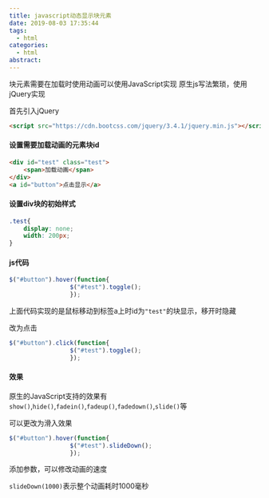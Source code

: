 ```yaml
---
title: javascript动态显示块元素
date: 2019-08-03 17:35:44
tags:
  - html
categories:
  - html
abstract:
---
```


块元素需要在加载时使用动画可以使用JavaScript实现
原生js写法繁琐，使用jQuery实现

<!--more-->

首先引入jQuery

```html
<script src="https://cdn.bootcss.com/jquery/3.4.1/jquery.min.js"></script>
```

#### 设置需要加载动画的元素块id

```html
<div id="test" class="test">
    <span>加载动画</span>
</div>
<a id="button">点击显示</a>
```

#### 设置div块的初始样式

```css
.test{
	display: none;
	width: 200px;
}
```

#### js代码

```javascript
$("#button").hover(function{
                 $("#test").toggle();
                 });
```

上面代码实现的是鼠标移动到标签a上时id为`"test"`的块显示，移开时隐藏

改为点击

```javascript
$("#button").click(function{
                 $("#test").toggle();
                 });
```

#### 效果

原生的JavaScript支持的效果有`show()`,`hide()`,`fadein()`,`fadeup()`,`fadedown()`,`slide()`等

可以更改为滑入效果

```javascript
$("#button").hover(function{
                 $("#test").slideDown();
                 });
```

添加参数，可以修改动画的速度

`slideDown(1000)`表示整个动画耗时1000毫秒
